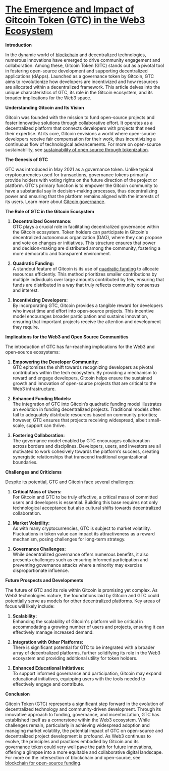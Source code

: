 # [**The Emergence and Impact of Gitcoin Token (GTC) in the Web3 Ecosystem**](https://gitcoin.co/)

**Introduction**

In the dynamic world of [blockchain](https://www.license-token.com/wiki/what-is-blockchain) and decentralized technologies, numerous innovations have emerged to drive community engagement and collaboration. Among these, Gitcoin Token (GTC) stands out as a pivotal tool in fostering open-source development and supporting decentralized applications (dApps). Launched as a governance token by Gitcoin, GTC aims to revolutionize how developers are incentivized and how resources are allocated within a decentralized framework. This article delves into the unique characteristics of GTC, its role in the Gitcoin ecosystem, and its broader implications for the Web3 space.

**Understanding Gitcoin and Its Vision**

Gitcoin was founded with the mission to fund open-source projects and foster innovative solutions through collaborative effort. It operates as a decentralized platform that connects developers with projects that need their expertise. At its core, Gitcoin envisions a world where open-source developers receive fair compensation for their work, thus incentivizing a continuous flow of technological advancements. For more on open-source sustainability, see [sustainability of open source through tokenization](https://www.license-token.com/wiki/sustainability-of-open-source-through-tokenization).

**The Genesis of GTC**

GTC was introduced in May 2021 as a governance token. Unlike typical cryptocurrencies used for transactions, governance tokens primarily provide holders with voting rights on the future direction of the project or platform. GTC's primary function is to empower the Gitcoin community to have a substantial say in decision-making processes, thus decentralizing power and ensuring that the platform remains aligned with the interests of its users. Learn more about [Gitcoin governance](https://www.license-token.com/wiki/gitcoin-governance).

**The Role of GTC in the Gitcoin Ecosystem**

1. **Decentralized Governance:**  
   GTC plays a crucial role in facilitating decentralized governance within the Gitcoin ecosystem. Token holders can participate in Gitcoin's decentralized autonomous organization (DAO), where they can propose and vote on changes or initiatives. This structure ensures that power and decision-making are distributed among the community, fostering a more democratic and transparent environment.

2. **Quadratic Funding:**  
   A standout feature of Gitcoin is its use of [quadratic funding](https://www.license-token.com/wiki/gitcoin-quadratic-funding) to allocate resources efficiently. This method prioritizes smaller contributions by multiple individuals over large amounts contributed by few, ensuring that funds are distributed in a way that truly reflects community consensus and interest.

3. **Incentivizing Developers:**  
   By incorporating GTC, Gitcoin provides a tangible reward for developers who invest time and effort into open-source projects. This incentive model encourages broader participation and sustains innovation, ensuring that important projects receive the attention and development they require.

**Implications for the Web3 and Open Source Communities**

The introduction of GTC has far-reaching implications for the Web3 and open-source ecosystems:

1. **Empowering the Developer Community:**  
   GTC epitomizes the shift towards recognizing developers as pivotal contributors within the tech ecosystem. By providing a mechanism to reward and engage developers, Gitcoin helps ensure the sustained growth and innovation of open-source projects that are critical to the Web3 infrastructure.

2. **Enhanced Funding Models:**  
   The integration of GTC into Gitcoin’s quadratic funding model illustrates an evolution in funding decentralized projects. Traditional models often fail to adequately distribute resources based on community priorities; however, GTC ensures that projects receiving widespread, albeit small-scale, support can thrive.

3. **Fostering Collaboration:**  
   The governance model enabled by GTC encourages collaboration across borders and disciplines. Developers, users, and investors are all motivated to work cohesively towards the platform’s success, creating synergistic relationships that transcend traditional organizational boundaries.

**Challenges and Criticisms**

Despite its potential, GTC and Gitcoin face several challenges:

1. **Critical Mass of Users:**  
   For Gitcoin and GTC to be truly effective, a critical mass of committed users and developers is essential. Building this base requires not only technological acceptance but also cultural shifts towards decentralized collaboration.

2. **Market Volatility:**  
   As with many cryptocurrencies, GTC is subject to market volatility. Fluctuations in token value can impact its attractiveness as a reward mechanism, posing challenges for long-term strategy.

3. **Governance Challenges:**  
   While decentralized governance offers numerous benefits, it also presents challenges such as ensuring informed participation and preventing governance attacks where a minority may exercise disproportionate influence.

**Future Prospects and Developments**

The future of GTC and its role within Gitcoin is promising yet complex. As Web3 technologies mature, the foundations laid by Gitcoin and GTC could potentially serve as models for other decentralized platforms. Key areas of focus will likely include:

1. **Scalability:**  
   Enhancing the scalability of Gitcoin's platform will be critical in accommodating a growing number of users and projects, ensuring it can effectively manage increased demand.

2. **Integration with Other Platforms:**  
   There is significant potential for GTC to be integrated with a broader array of decentralized platforms, further solidifying its role in the Web3 ecosystem and providing additional utility for token holders.

3. **Enhanced Educational Initiatives:**  
   To support informed governance and participation, Gitcoin may expand educational initiatives, equipping users with the tools needed to effectively engage and contribute.

**Conclusion**

Gitcoin Token (GTC) represents a significant step forward in the evolution of decentralized technology and community-driven development. Through its innovative approach to funding, governance, and incentivization, GTC has established itself as a cornerstone within the Web3 ecosystem. While challenges remain, particularly in achieving widespread adoption and managing market volatility, the potential impact of GTC on open-source and decentralized project development is profound. As Web3 continues to evolve, the principles and practices embodied by Gitcoin and its governance token could very well pave the path for future innovations, offering a glimpse into a more equitable and collaborative digital landscape. For more on the intersection of blockchain and open-source, see [blockchain for open-source funding](https://www.license-token.com/wiki/blockchain-for-open-source-funding).